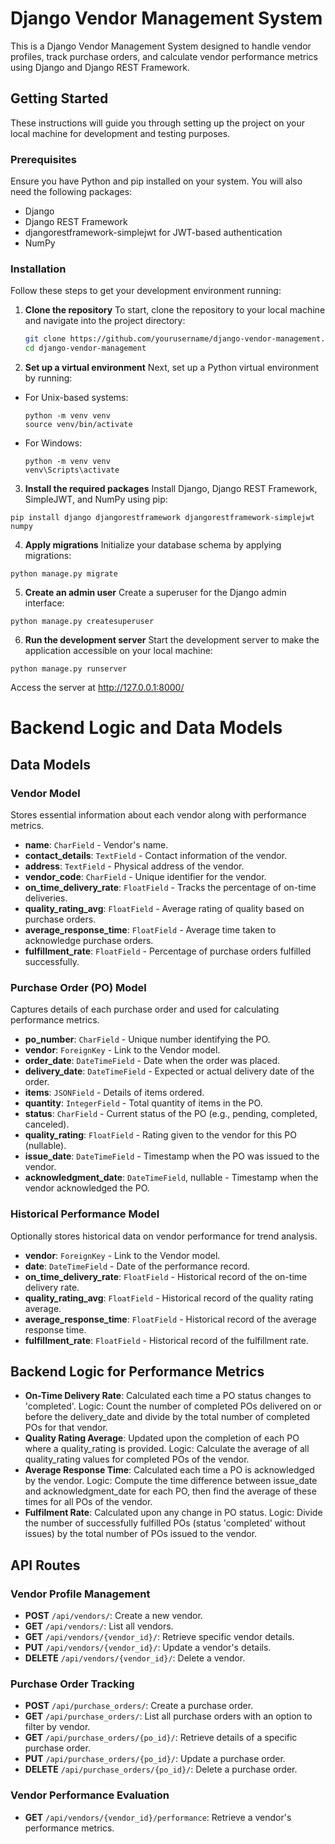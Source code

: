 # Django Vendor Management System

This is a Django Vendor Management System designed to handle vendor profiles, track purchase orders, and calculate vendor performance metrics using Django and Django REST Framework.

## Getting Started

These instructions will guide you through setting up the project on your local machine for development and testing purposes.

### Prerequisites

Ensure you have Python and pip installed on your system. You will also need the following packages:
- Django
- Django REST Framework
- djangorestframework-simplejwt for JWT-based authentication
- NumPy

### Installation

Follow these steps to get your development environment running:

1. **Clone the repository**
   To start, clone the repository to your local machine and navigate into the project directory:

   ```bash
   git clone https://github.com/yourusername/django-vendor-management.git
   cd django-vendor-management
2. **Set up a virtual environment**
Next, set up a Python virtual environment by running:

- For Unix-based systems:
  ```
  python -m venv venv
  source venv/bin/activate
  ```
- For Windows:
  ```
  python -m venv venv
  venv\Scripts\activate
  ```

3. **Install the required packages**
Install Django, Django REST Framework, SimpleJWT, and NumPy using pip:
  ```
  pip install django djangorestframework djangorestframework-simplejwt numpy
  ```

4. **Apply migrations**
Initialize your database schema by applying migrations:

  ```
  python manage.py migrate
  ```
5. **Create an admin user**
Create a superuser for the Django admin interface:
  ```
  python manage.py createsuperuser
  ```

6. **Run the development server**
Start the development server to make the application accessible on your local machine:
  ```
  python manage.py runserver
  ```

Access the server at http://127.0.0.1:8000/


# Backend Logic and Data Models

## Data Models

### Vendor Model
Stores essential information about each vendor along with performance metrics.
- **name**: `CharField` - Vendor's name.
- **contact_details**: `TextField` - Contact information of the vendor.
- **address**: `TextField` - Physical address of the vendor.
- **vendor_code**: `CharField` - Unique identifier for the vendor.
- **on_time_delivery_rate**: `FloatField` - Tracks the percentage of on-time deliveries.
- **quality_rating_avg**: `FloatField` - Average rating of quality based on purchase orders.
- **average_response_time**: `FloatField` - Average time taken to acknowledge purchase orders.
- **fulfillment_rate**: `FloatField` - Percentage of purchase orders fulfilled successfully.

### Purchase Order (PO) Model
Captures details of each purchase order and used for calculating performance metrics.
- **po_number**: `CharField` - Unique number identifying the PO.
- **vendor**: `ForeignKey` - Link to the Vendor model.
- **order_date**: `DateTimeField` - Date when the order was placed.
- **delivery_date**: `DateTimeField` - Expected or actual delivery date of the order.
- **items**: `JSONField` - Details of items ordered.
- **quantity**: `IntegerField` - Total quantity of items in the PO.
- **status**: `CharField` - Current status of the PO (e.g., pending, completed, canceled).
- **quality_rating**: `FloatField` - Rating given to the vendor for this PO (nullable).
- **issue_date**: `DateTimeField` - Timestamp when the PO was issued to the vendor.
- **acknowledgment_date**: `DateTimeField`, nullable - Timestamp when the vendor acknowledged the PO.

### Historical Performance Model
Optionally stores historical data on vendor performance for trend analysis.
- **vendor**: `ForeignKey` - Link to the Vendor model.
- **date**: `DateTimeField` - Date of the performance record.
- **on_time_delivery_rate**: `FloatField` - Historical record of the on-time delivery rate.
- **quality_rating_avg**: `FloatField` - Historical record of the quality rating average.
- **average_response_time**: `FloatField` - Historical record of the average response time.
- **fulfillment_rate**: `FloatField` - Historical record of the fulfillment rate.

## Backend Logic for Performance Metrics

- **On-Time Delivery Rate**: Calculated each time a PO status changes to 'completed'. Logic: Count the number of completed POs delivered on or before the delivery_date and divide by the total number of completed POs for that vendor.
- **Quality Rating Average**: Updated upon the completion of each PO where a quality_rating is provided. Logic: Calculate the average of all quality_rating values for completed POs of the vendor.
- **Average Response Time**: Calculated each time a PO is acknowledged by the vendor. Logic: Compute the time difference between issue_date and acknowledgment_date for each PO, then find the average of these times for all POs of the vendor.
- **Fulfilment Rate**: Calculated upon any change in PO status. Logic: Divide the number of successfully fulfilled POs (status 'completed' without issues) by the total number of POs issued to the vendor.

## API Routes

### Vendor Profile Management
- **POST** `/api/vendors/`: Create a new vendor.
- **GET** `/api/vendors/`: List all vendors.
- **GET** `/api/vendors/{vendor_id}/`: Retrieve specific vendor details.
- **PUT** `/api/vendors/{vendor_id}/`: Update a vendor's details.
- **DELETE** `/api/vendors/{vendor_id}/`: Delete a vendor.

### Purchase Order Tracking
- **POST** `/api/purchase_orders/`: Create a purchase order.
- **GET** `/api/purchase_orders/`: List all purchase orders with an option to filter by vendor.
- **GET** `/api/purchase_orders/{po_id}/`: Retrieve details of a specific purchase order.
- **PUT** `/api/purchase_orders/{po_id}/`: Update a purchase order.
- **DELETE** `/api/purchase_orders/{po_id}/`: Delete a purchase order.

### Vendor Performance Evaluation
- **GET** `/api/vendors/{vendor_id}/performance`: Retrieve a vendor's performance metrics.


